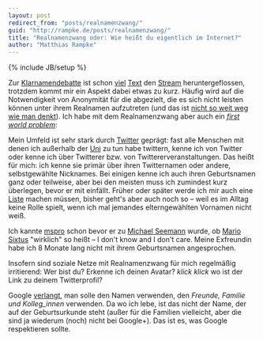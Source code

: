```yaml
---
layout: post
redirect_from: "posts/realnamenzwang/"
guid: "http://rampke.de/posts/realnamenzwang/"
title: "Realnamenzwang oder: Wie heißt du eigentlich im Internet?"
author: "Matthias Rampke"
---
```

{% include JB/setup %}



Zur [Klarnamendebatte](http://www.ennomane.de/2011/07/15/jetzt-wurde-auch-mein-googleplus-profil-gesperrt/) ist schon [viel](https://plus.google.com/110920968192867562142/posts/9LgnxXXWrAH) [Text](https://plus.google.com/112716356719620674952/posts/8oMHcwtZruQ) den [Stream](https://plus.google.com) heruntergeflossen, trotzdem kommt mir ein Aspekt dabei etwas zu kurz. Häufig wird auf die Notwendigkeit von Anonymität für die abgezielt, die es sich nicht leisten können unter ihrem Realnamen aufzutreten (und das ist [nicht so weit weg](https://twitter.com/heartcore/status/92166626312601600) [wie man denkt](https://twitter.com/heartcore/status/92179212861054976)). Ich habe mit dem Realnamenzwang aber auch ein [*first world problem*](http://chzmemebase.files.wordpress.com/2011/07/memes-we-have-problems-too.jpg):

Mein Umfeld ist sehr stark durch [Twitter](https://twitter.com/) geprägt: fast alle Menschen mit denen ich außerhalb der [Uni](http://www.tu-berlin.de) zu tun habe twittern, kenne ich von Twitter oder kenne ich über Twitterer bzw. von Twittererveranstaltungen. Das heißt für mich: ich kenne sie primär über ihren Twitternamen oder andere, selbstgewählte Nicknames. Bei einigen kenne ich auch ihren Geburtsnamen ganz oder teilweise, aber bei den meisten muss ich zumindest kurz überlegen, bevor er mit einfällt. Früher oder später werde ich mir auch eine [Liste](https://twitter.com/efrane/status/90541093623570432) machen müssen, bisher geht's aber auch noch so – weil es im Alltag keine Rolle spielt, wenn ich mal jemandes elterngewählten Vornamen nicht weiß.

Ich kannte [mspro](https://twitter.com/mspro) schon bevor er zu [Michael Seemann](https://www.facebook.com/mspr0) wurde, ob [Mario Sixtus](https://twitter.com/sixtus) "wirklich" so heißt – I don't know and I don't care. Meine Exfreundin habe ich 8 Monate lang nicht mit ihrem Geburtsnamen angesprochen.

Insofern sind soziale Netze mit Realnamenzwang für mich regelmäßig irritierend: Wer bist du? Erkenne ich deinen Avatar? *klick klick* wo ist der Link zu deinem Twitterprofil?

Google [verlangt](http://www.google.com/support/accounts/bin/answer.py?answer=107107), man solle den Namen verwenden, den *Freunde, Familie und Kolleg_innen* verwenden. Da wo ich lebe, ist das nicht der Name, der auf der Geburtsurkunde steht (außer für die Familien vielleicht, aber die sind ja wiederum (noch) nicht bei Google+). Das ist es, was Google respektieren sollte.
